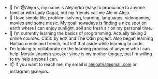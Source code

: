 - 👋 I’m @Alejors, my name is Alejandro (easy to pronounce to anyone familiar with Lady Gaga), but my friends call me Ale or Alejo.
- 🌱 I love simple life, problem-solving, learning, languages, videogames, movies and some music. My goal nowadays is finding a nice spot on earth where I can enjoy sunlight, soil and fresh air on my personal time.
- 👀 I’m currently learning the basics of programming. Actually taking 2 online courses: CS50 by edX and The Odin project. Also began learning Haitian creole and french, but left that aside while learning to code.
- I’m looking to collaborate on the learning process of anyone who I can help. Mostly spanish speaker since is my mother tongue, but I'm willing to try help anyone I can.
- 📫 If you want to reach me, my email is alejoatria@gmail.com or instagram @alejors.

<!---
Alejors/Alejors is a ✨ special ✨ repository because its `README.md` (this file) appears on your GitHub profile.
You can click the Preview link to take a look at your changes.
--->
